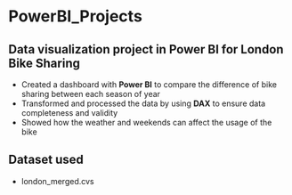 # PowerBI_Projects

## Data visualization project in Power BI for London Bike Sharing

- Created a dashboard with **Power BI** to compare the difference of bike sharing between each season of year
- Transformed and processed the data by using **DAX** to ensure data completeness and validity
- Showed how the weather and weekends can affect the usage of the bike

## Dataset used
- london_merged.cvs
